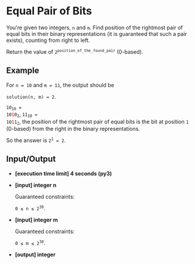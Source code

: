 # Equal Pair of Bits

You're given two integers, `n` and `m`. Find position of the rightmost pair of equal bits in their binary representations (it is guaranteed that such a pair exists), counting from right to left.

Return the value of <code>2<sup>position_of_the_found_pair</sup></code> (0-based).

## Example

For `n = 10` and `m = 11`, the output should be

`solution(n, m) = 2`.

<code>10<sub>10</sub> = 10<span style="color:red">1</span>0<sub>2</sub></code>, <code>11<sub>10</sub> = 10<span style="color:red">1</span>1<sub>2</sub></code>, the position of the rightmost pair of equal bits is the bit at position `1` (0-based) from the right in the binary representations.

So the answer is <code>2<sup>1</sup> = 2</code>.

## Input/Output

- **[execution time limit] 4 seconds (py3)**

- **[input] integer n**

	Guaranteed constraints:

	<code>0 ≤ n ≤ 2<sup>30</sup></code>.

- **[input] integer m**

	Guaranteed constraints:

	<code>0 ≤ m ≤ 2<sup>30</sup></code>.

- **[output] integer**

